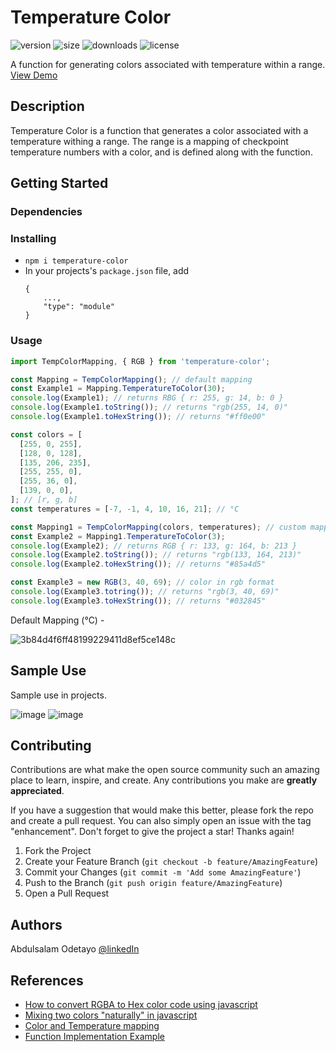 # Temperature Color  

![version](https://img.shields.io/npm/v/temperature-color) ![size](https://img.shields.io/bundlephobia/minzip/temperature-color) ![downloads](https://img.shields.io/npm/dw/temperature-color) ![license](https://img.shields.io/npm/l/temperature-color)

A function for generating colors associated with temperature within a range. [View Demo](https://temperaturecolor.web.app/)

## Description

Temperature Color is a function that generates a color associated with a temperature withing a range. The range is a mapping of checkpoint temperature numbers with a color, and is defined along with the function.

## Getting Started

### Dependencies

### Installing

* `npm i temperature-color`
* In your projects's `package.json` file, add
    ```
    {
        ...,
        "type": "module"
    }
    ```

### Usage  

```js
import TempColorMapping, { RGB } from 'temperature-color';

const Mapping = TempColorMapping(); // default mapping
const Example1 = Mapping.TemperatureToColor(30);
console.log(Example1); // returns RBG { r: 255, g: 14, b: 0 }
console.log(Example1.toString()); // returns "rgb(255, 14, 0)"
console.log(Example1.toHexString()); // returns "#ff0e00"

const colors = [
  [255, 0, 255],
  [128, 0, 128],
  [135, 206, 235],
  [255, 255, 0],
  [255, 36, 0],
  [139, 0, 0],
]; // [r, g, b]
const temperatures = [-7, -1, 4, 10, 16, 21]; // °C

const Mapping1 = TempColorMapping(colors, temperatures); // custom mapping
const Example2 = Mapping1.TemperatureToColor(3);
console.log(Example2); // returns RGB { r: 133, g: 164, b: 213 }
console.log(Example2.toString()); // returns "rgb(133, 164, 213)"
console.log(Example2.toHexString()); // returns "#85a4d5"

const Example3 = new RGB(3, 40, 69); // color in rgb format
console.log(Example3.totring()); // returns "rgb(3, 40, 69)"
console.log(Example3.toHexString()); // returns "#032845"
```

Default Mapping (°C) -  

![3b84d4f6ff48199229411d8ef5ce148c](https://user-images.githubusercontent.com/60695851/151463299-7c4973aa-1f57-48a9-9fe2-6451635dc60e.jpg)

## Sample Use

Sample use in projects.

![image](https://user-images.githubusercontent.com/60695851/150843912-84a696a6-a8e0-49db-b563-c71b7a93aadd.png)
![image](https://user-images.githubusercontent.com/60695851/150844051-da838947-10f7-4d8b-bbd2-f273cfcbd735.png)

## Contributing

Contributions are what make the open source community such an amazing place to learn, inspire, and create. Any contributions you make are **greatly appreciated**.

If you have a suggestion that would make this better, please fork the repo and create a pull request. You can also simply open an issue with the tag "enhancement".
Don't forget to give the project a star! Thanks again!

1. Fork the Project
2. Create your Feature Branch (`git checkout -b feature/AmazingFeature`)
3. Commit your Changes (`git commit -m 'Add some AmazingFeature'`)
4. Push to the Branch (`git push origin feature/AmazingFeature`)
5. Open a Pull Request

## Authors

Abdulsalam Odetayo  [@linkedIn](https://www.linkedin.com/in/abdulsalam-odetayo-87ba72202/)

## References

* [How to convert RGBA to Hex color code using javascript](https://stackoverflow.com/a/49974627/14004547)
* [Mixing two colors "naturally" in javascript](https://stackoverflow.com/a/32171077/14004547)
* [Color and Temperature mapping](https://pin.it/5bV3fjK)
* [Function Implementation Example](https://weathernowjs.web.app/)
